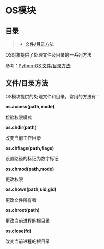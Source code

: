 # OS模块

## 目录

> - [文件/目录方法](#chapter1)

OS对象提供了处理文件及目录的一系列方法

参考：[Python OS 文件/目录方法](http://www.runoob.com/python/os-file-methods.html)

## 文件/目录方法

OS模块提供的处理文件和目录，常用的方法有：

**os.access(path,mode)**

检验权限模式

**os.chdir(path)**

改变当前工作目录

**os.chflags(path,flags)**

设置路径的标记为数字标记

**os.chmod(path,mode)**

更改权限

**os.chown(path,uid,gid)**

更改文件所有者

**os.chroot(path)**

更改当前进程的根目录

**os.close(fd)**

改变当前进程的根目录

